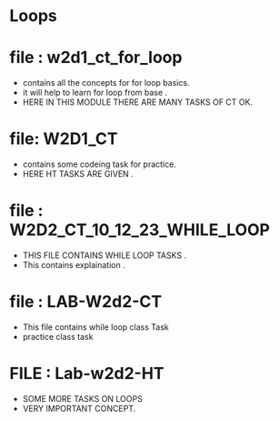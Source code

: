 # Loops

# file : w2d1_ct_for_loop 
- contains all the concepts for for loop basics.
- it will help to learn for loop from base .
- HERE IN THIS MODULE THERE ARE MANY TASKS OF CT OK.

# file: W2D1_CT 
- contains some codeing task for practice.
- HERE HT TASKS ARE GIVEN .

# file : W2D2_CT_10_12_23_WHILE_LOOP
- THIS FILE CONTAINS WHILE LOOP TASKS .
- This contains explaination .
  
# file : LAB-W2d2-CT
- This file contains while loop class Task
- practice class task

# FILE : Lab-w2d2-HT
- SOME MORE TASKS ON LOOPS
- VERY IMPORTANT CONCEPT.
